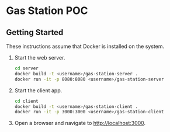 # Gas Station POC

## Getting Started

These instructions assume that Docker is installed on the system.

1. Start the web server.

   ```bash
   cd server
   docker build -t <username>/gas-station-server .
   docker run -it -p 8080:8080 <username>/gas-station-server
   ```

2. Start the client app.

   ```bash
   cd client
   docker build -t <username>/gas-station-client .
   docker run -it -p 3000:3000 <username>/gas-station-client
   ```

3. Open a browser and navigate to [http://localhost:3000](http://localhost:3000).
